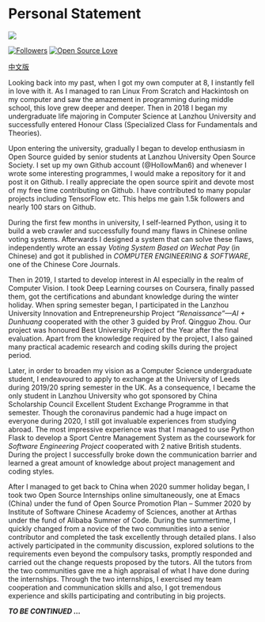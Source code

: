 # Personal Statement

![](https://hollowman6.github.io/img/logo.gif)

[![Followers](https://img.shields.io/github/followers/HollowMan6?style=social)](https://github.com/HollowMan6?tab=followers) 
[![Open Source Love](https://img.shields.io/badge/-%E2%9D%A4%20Open%20Source-Green?style=flat-square&logo=Github&logoColor=white&link=https://hollowman6.github.io/fund.html)](https://hollowman6.github.io/fund.html)

[中文版](个人陈述.md)

Looking back into my past, when I got my own computer at 8, I instantly fell in love with it. As I managed to ran Linux From Scratch and Hackintosh on my computer and saw the amazement in programming during middle school, this love grew deeper and deeper. Then in 2018 I began my undergraduate life majoring in Computer Science at Lanzhou University and successfully entered Honour Class (Specialized Class for Fundamentals and Theories).

Upon entering the university, gradually I began to develop enthusiasm in Open Source guided by senior students at Lanzhou University Open Source Society. I set up my own Github account (@HollowMan6) and whenever I wrote some interesting programmes, I would make a repository for it and post it on Github. I really appreciate the open source spirit and devote most of my free time contributing on Github. I have contributed to many popular projects including TensorFlow etc. This helps me gain 1.5k followers and nearly 100 stars on Github.

During the first few months in university, I self-learned Python, using it to build a web crawler and successfully found many flaws in Chinese online voting systems. Afterwards I designed a system that can solve these flaws, independently wrote an essay *Voting System Based on Wechat Pay* (in Chinese) and got it published in *COMPUTER ENGINEERING & SOFTWARE*, one of the Chinese Core Journals.

Then in 2019, I started to develop interest in AI especially in the realm of Computer Vision. I took Deep Learning courses on Coursera, finally passed them, got the certifications and abundant knowledge during the winter holiday. When spring semester began, I participated in the Lanzhou University Innovation and Entrepreneurship Project *“Renaissance”—AI + Dunhuang* cooperated with the other 3 guided by Prof. Qingguo Zhou. Our project was honoured Best University Project of the Year after the final evaluation. Apart from the knowledge required by the project, I also gained many practical academic research and coding skills during the project period.

Later, in order to broaden my vision as a Computer Science undergraduate student, I endeavoured to apply to exchange at the University of Leeds during 2019/20 spring semester in the UK. As a consequence, I became the only student in Lanzhou University who got sponsored by China Scholarship Council Excellent Student Exchange Programme  in that semester. Though the coronavirus pandemic had a huge impact on everyone during 2020, I still got invaluable experiences from studying abroad. The most impressive experience was that I managed to use Python Flask to develop a Sport Centre Management System as the coursework for *Software Engineering Project* cooperated with 2 native British students. During the project I successfully broke down the communication barrier and learned a great amount of knowledge about project management and coding styles.

After I managed to get back to China when 2020 summer holiday began, I took two Open Source Internships online simultaneously, one at Emacs (China) under the fund of Open Source Promotion Plan – Summer 2020 by Institute of Software Chinese Academy of Sciences, another at Arthas under the fund of Alibaba Summer of Code. During the summertime, I quickly changed from a novice of the two communities into a senior contributor and completed the task excellently through detailed plans. I also actively participated in the community discussion, explored solutions to the requirements even beyond the compulsory tasks, promptly responded and carried out the change requests proposed by the tutors. All the tutors from the two communities gave me a high appraisal of what I have done during the internships. Through the two internships, I exercised my team cooperation and communication skills and also, I got tremendous experience and skills participating and contributing in big projects.

***TO BE CONTINUED ...***